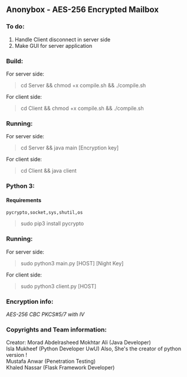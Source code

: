 ## Anonybox - AES-256 Encrypted Mailbox
### To do:

1. Handle Client disconnect in server side
2. Make GUI for server application

### Build:
For server side:
> cd Server && chmod +x compile.sh && ./compile.sh

For client side:
> cd Client && chmod +x compile.sh && ./compile.sh

### Running:
For server side:
> cd Server && java main [Encryption key]

For client side:
> cd Client && java client

###  Python 3:

 #### Requirements 
 ~~~~
 pycrypto,socket,sys,shutil,os 
 ~~~~
> sudo pip3 install pycrypto

### Running:
For server side:
> sudo python3 main.py [HOST] [Night Key]

For client side:
> sudo python3 client.py [HOST]

### Encryption info:

*AES-256 CBC PKCS#5/7 with IV*

### Copyrights and Team information:

Creator: Morad Abdelrasheed Mokhtar Ali (Java Developer)<br>
Isla Mukheef (Python Developer UwU) Also, She's the creator of python version !<br>
Mustafa Anwar (Penetration Testing)<br>
Khaled Nassar (Flask Framework Developer)
